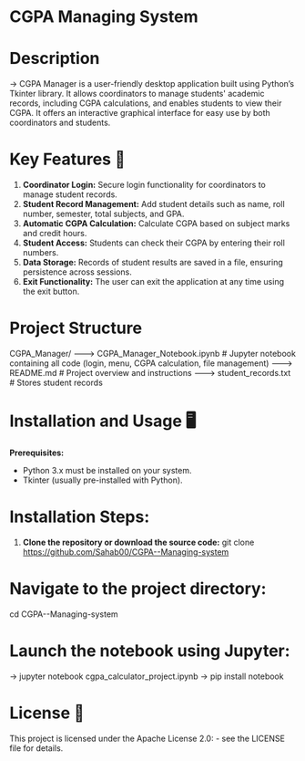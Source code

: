# CGPA Managing System

# Description
-> CGPA Manager is a user-friendly desktop application built using Python’s Tkinter library. It allows coordinators to manage students' academic records, including CGPA calculations, and enables students to view their CGPA. It offers an interactive graphical interface for easy use by both coordinators and students.

# Key Features 🎉
1) **Coordinator Login:** Secure login functionality for coordinators to manage student records.
2) **Student Record Management:** Add student details such as name, roll number, semester, total subjects, and GPA.
3) **Automatic CGPA Calculation:** Calculate CGPA based on subject marks and credit hours.
4) **Student Access:** Students can check their CGPA by entering their roll numbers.
5) **Data Storage:** Records of student results are saved in a file, ensuring persistence across sessions.
6) **Exit Functionality:** The user can exit the application at any time using the exit button.

# Project Structure 
CGPA_Manager/
---> CGPA_Manager_Notebook.ipynb  # Jupyter notebook containing all code (login, menu, CGPA calculation, file management)
---> README.md                    # Project overview and instructions
---> student_records.txt          # Stores student records
   
# Installation and Usage 🖥️

**Prerequisites:**
- Python 3.x must be installed on your system.
- Tkinter (usually pre-installed with Python).

# Installation Steps:

1. **Clone the repository or download the source code:**
git clone https://github.com/Sahab00/CGPA--Managing-system

# Navigate to the project directory:
cd CGPA--Managing-system

# Launch the notebook using Jupyter:
-> jupyter notebook cgpa_calculator_project.ipynb
-> pip install notebook


# License 📄
This project is licensed under the Apache License 2.0: - see the LICENSE file for details.
